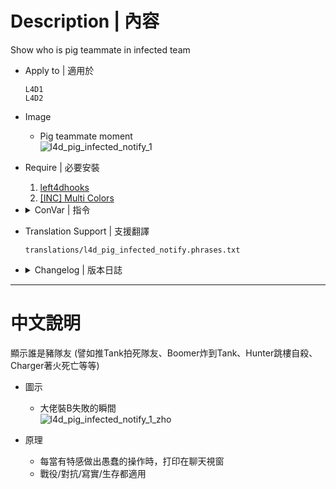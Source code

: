 # Description | 內容
Show who is pig teammate in infected team

* Apply to | 適用於
	```
    L4D1
	L4D2
	```

* Image
	* Pig teammate moment
    <br/>![l4d_pig_infected_notify_1](image/l4d_pig_infected_notify_1.jpg)  

* Require | 必要安裝
    1. [left4dhooks](https://forums.alliedmods.net/showthread.php?t=321696)
	2. [[INC] Multi Colors](https://github.com/fbef0102/L4D1_2-Plugins/releases/tag/Multi-Colors)

* <details><summary>ConVar | 指令</summary>

    * cfg/sourcemod/l4d_pig_infected_notify.cfg
        ```php
		// 0=Plugin off, 1=Plugin on.
		l4d_pig_infected_notify_enable "1"
        ```
</details>

* Translation Support | 支援翻譯
	```
	translations/l4d_pig_infected_notify.phrases.txt
	```

* <details><summary>Changelog | 版本日誌</summary>

    * v2.8 (2023-5-16)
        * Add more translation

    * v2.7 (2023-5-16)
        * Optimize Code

    * v2.6 (2023-4-6)
        * Translation Support

    * v1.0
        * Initial Release
</details>

- - - -
# 中文說明
顯示誰是豬隊友 (譬如推Tank拍死隊友、Boomer炸到Tank、Hunter跳樓自殺、Charger著火死亡等等)

* 圖示
	* 大佬裝B失敗的瞬間
    <br/>![l4d_pig_infected_notify_1_zho](image/zho/l4d_pig_infected_notify_1_zho.jpg)  

* 原理
	* 每當有特感做出愚蠢的操作時，打印在聊天視窗
    * 戰役/對抗/寫實/生存都適用
